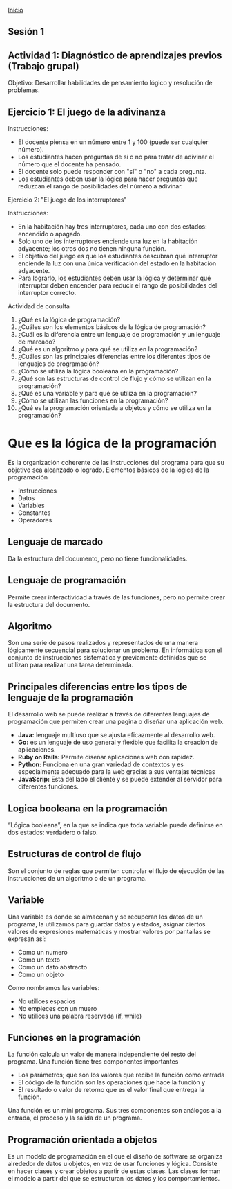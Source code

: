 <!-- No borrar o modificar -->
[Inicio](./index.md)

## Sesión 1 


<!-- Mi docmuentación actividad 01 -->
## Actividad 1: Diagnóstico de aprendizajes previos (Trabajo grupal)
Objetivo: Desarrollar habilidades de pensamiento lógico y resolución de problemas.

## Ejercicio 1: El juego de la adivinanza

Instrucciones:

* El docente piensa en un número entre 1 y 100 (puede ser cualquier número).
* Los estudiantes hacen preguntas de sí o no para tratar de adivinar el número que el docente ha pensado.
* El docente solo puede responder con "sí" o "no" a cada pregunta.
* Los estudiantes deben usar la lógica para hacer preguntas que reduzcan el rango de posibilidades del número a adivinar.

Ejercicio 2: "El juego de los interruptores"

Instrucciones:

* En la habitación hay tres interruptores, cada uno con dos estados: encendido o apagado.
* Solo uno de los interruptores enciende una luz en la habitación adyacente; los otros dos no tienen ninguna función.
* El objetivo del juego es que los estudiantes descubran qué interruptor enciende la luz con una única verificación del estado en la habitación adyacente.
* Para lograrlo, los estudiantes deben usar la lógica y determinar qué interruptor deben encender para reducir el rango de posibilidades del interruptor correcto.

Actividad de consulta

1. ¿Qué es la lógica de programación?
2. ¿Cuáles son los elementos básicos de la lógica de programación?
3. ¿Cuál es la diferencia entre un lenguaje de programación y un lenguaje de marcado?
4. ¿Qué es un algoritmo y para qué se utiliza en la programación?
5. ¿Cuáles son las principales diferencias entre los diferentes tipos de lenguajes de programación?
6. ¿Cómo se utiliza la lógica booleana en la programación?
7. ¿Qué son las estructuras de control de flujo y cómo se utilizan en la programación?
8. ¿Qué es una variable y para qué se utiliza en la programación?
9. ¿Cómo se utilizan las funciones en la programación?
10. ¿Qué es la programación orientada a objetos y cómo se utiliza en la programación?

# Que es la lógica de la programación
Es la organización coherente de las instrucciones del programa para que su objetivo sea alcanzado o logrado.
Elementos básicos de la lógica de la programación 
*	Instrucciones 
*	Datos 
*	Variables 
*	Constantes
*	Operadores

## Lenguaje de marcado
Da la estructura del documento, pero no tiene funcionalidades.

## Lenguaje de programación 
Permite crear interactividad a través de las funciones, pero no permite crear la estructura del documento.

## Algoritmo
Son una serie de pasos realizados y representados de una manera lógicamente secuencial para solucionar un problema. 
En informática son el conjunto de instrucciones sistemática y previamente definidas que se utilizan para realizar una tarea determinada.

## Principales diferencias entre los tipos de lenguaje de la programación 
El desarrollo web se puede realizar a través de diferentes lenguajes de programación que permiten crear una pagina o diseñar una aplicación web.
+ **Java:**  lenguaje multiuso que se ajusta eficazmente al desarrollo web.
+ **Go:** es un lenguaje de uso general y flexible que facilita la creación de aplicaciones.
+ **Ruby on Rails:** Permite diseñar aplicaciones web con rapidez.
+ **Python:** Funciona en una gran variedad de contextos y es especialmente adecuado para la web gracias a sus ventajas técnicas
+ **JavaScrip:** Esta del lado el cliente y se puede extender al servidor para diferentes funciones.


## Logica booleana en la programación
“Lógica booleana”, en la que se indica que toda variable puede definirse en dos estados: verdadero o falso.

## Estructuras de control de flujo
Son el conjunto de reglas que permiten controlar el flujo de ejecución de las instrucciones de un algoritmo o de un programa.

## Variable
Una variable es donde se almacenan y se recuperan los datos de un programa, la utilizamos para guardar datos y estados, asignar ciertos valores de expresiones matemáticas y mostrar valores por pantallas se expresan así:
* Como un numero
* Como un texto 
* Como un dato abstracto 
* Como un objeto 

 Como nombramos las variables:
* No utilices espacios 
* No empieces con un muero 
* No utilices una palabra reservada (if, while)

## Funciones en la programación
La función calcula un valor de manera independiente del resto del programa.
Una función tiene tres componentes importantes 
+ Los parámetros; que son los valores que recibe la función como entrada 
+ El código de la función son las operaciones que hace la función y
+ El resultado o valor de retorno que es el valor final que entrega la función.

Una función es un mini programa. Sus tres componentes son análogos a la entrada, el proceso y la salida de un programa.

## Programación orientada a objetos
Es un modelo de programación en el que el diseño de software se organiza alrededor de datos u objetos, en vez de usar funciones y lógica.
Consiste en hacer clases y crear objetos a partir de estas clases. Las clases forman el modelo a partir del que se estructuran los datos y los comportamientos.







